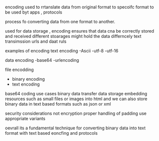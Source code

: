 
encoding used to rrtanslate data from original format to specoifc format to be used 
byt apps , protocols 

process fo converting data from one format to another.

used for data storage , encoding ensures that data cna be correctly stored and received
different stoarages might hold the data differncely 
text transimssion 
urls and daat ruls

examples of encoding
text encoding
-Ascii
-utf-8
-utf-16

data encoding
-base64
-urlencoding 

file encodding 
- binary encoding
- text encoding

base64 coding
use cases
binary data transfer
data storage
embedding resources such as small files or images into html and
we can also store binary data in text based formats such as json or xml


security considerations
not encryption
proper handling of padding
use appropriate variants 

oevrall its a fundamental technique for converting binary data into text format with text based eoncfing 
and protocols